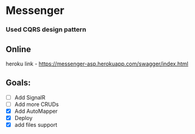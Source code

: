 # Messenger

### Used CQRS design pattern

## Online
heroku link - https://messenger-asp.herokuapp.com/swagger/index.html


## Goals:
- [ ] Add SignalR
- [ ] Add more CRUDs
- [x] Add AutoMapper
- [x] Deploy
- [x] add files support
